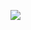 [![](https://mermaid.ink/img/pako:eNqtVV1vmzAU_SuWlYdMohHQhCZIe8hHHya109Ss0jYhTQYuxJqxI9s0ZVH--y5QEtpE7ct4wffaPufcc23Y00SlQENKyHK8VNLCs40kaR7LrQCyrDQXXYp8A22UHCalsaoAPXdIRJcvAZlHtI7npJsmO243hBEJNhP8mbAkUaW0o4h-6hC79y1S663mBn4vcE3KdDWM3Rru68vmtdXACrKujIUCEcj-qOpsEMle6jg8rSN1qYxL0MMWbz7vU92rmGPp8-1W8IRZrmRb2R2TeclyMOTRQEoe5R-pdvVcRL9vgJgGijAh1M4cTTCdCwUUMYYbviVWEdOWY0BzxHNIoZ7qAZMpDjVghj0xLliMQrgkFvFRChMq77l3qqPnmuf0TVOay_zk2v586yp-MWGxaNpZnwJpyQrZYmaAtLX3i62niMpaUe1yVI6isWKNxnBpeIqy7UWpyLeKEQU91Lg0U7roPL5MU5raxY_wD93ocOE4tO8HEP2j2299e7pM14-2DU1Hehz1_uOmo2dNJaa3bMFfLSRdtebCuT8_sY_blFm4FVCgrWtbCehrHmRo41IJpT9HdLfhFur2DOK8y-UaqjaldAq6S6NtF9hbLlR7xnNSP6i_CR1MLMqWUGAnz5IqywzYH5ia9MjekJyQT6fuFUcj9X2Kn5i68lzM7HhqNxjVwceM2In_zfVO2_D7NUjG6w3bwhf5oHb1VoTBXHdZe-k34u9YpUqUKTOeDy-hkHdhqEOxjwXjKX7bmzsfUbytBRYW4jCFjJUCr08zIw-4nJVWrSuZ0NDqEhyqVZlvaJgxYTAqG1ErznLNimN2y-QvpYpuC4Y03NNnGnqjGzfwx7PJZByMPTfwAodWNLzyJyP_ehaMXd93p9PAv_EPDv3bQLij2XQWeL7vB657M7ueeg6FlOOFv2__UM2P6vAPHkkagg?type=png)](https://mermaid.live/edit#pako:eNqtVV1vmzAU_SuWlYdMohHQhCZIe8hHHya109Ss0jYhTQYuxJqxI9s0ZVH--y5QEtpE7ct4wffaPufcc23Y00SlQENKyHK8VNLCs40kaR7LrQCyrDQXXYp8A22UHCalsaoAPXdIRJcvAZlHtI7npJsmO243hBEJNhP8mbAkUaW0o4h-6hC79y1S663mBn4vcE3KdDWM3Rru68vmtdXACrKujIUCEcj-qOpsEMle6jg8rSN1qYxL0MMWbz7vU92rmGPp8-1W8IRZrmRb2R2TeclyMOTRQEoe5R-pdvVcRL9vgJgGijAh1M4cTTCdCwUUMYYbviVWEdOWY0BzxHNIoZ7qAZMpDjVghj0xLliMQrgkFvFRChMq77l3qqPnmuf0TVOay_zk2v586yp-MWGxaNpZnwJpyQrZYmaAtLX3i62niMpaUe1yVI6isWKNxnBpeIqy7UWpyLeKEQU91Lg0U7roPL5MU5raxY_wD93ocOE4tO8HEP2j2299e7pM14-2DU1Hehz1_uOmo2dNJaa3bMFfLSRdtebCuT8_sY_blFm4FVCgrWtbCehrHmRo41IJpT9HdLfhFur2DOK8y-UaqjaldAq6S6NtF9hbLlR7xnNSP6i_CR1MLMqWUGAnz5IqywzYH5ia9MjekJyQT6fuFUcj9X2Kn5i68lzM7HhqNxjVwceM2In_zfVO2_D7NUjG6w3bwhf5oHb1VoTBXHdZe-k34u9YpUqUKTOeDy-hkHdhqEOxjwXjKX7bmzsfUbytBRYW4jCFjJUCr08zIw-4nJVWrSuZ0NDqEhyqVZlvaJgxYTAqG1ErznLNimN2y-QvpYpuC4Y03NNnGnqjGzfwx7PJZByMPTfwAodWNLzyJyP_ehaMXd93p9PAv_EPDv3bQLij2XQWeL7vB657M7ueeg6FlOOFv2__UM2P6vAPHkkagg)
